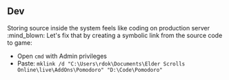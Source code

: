 ## Dev

Storing source inside the system feels like coding on production server :mind_blown: Let's fix that by creating a symbolic link from the source code to game:
- Open `cmd` with Admin privileges
- Paste: `mklink /d "C:\Users\rdok\Documents\Elder Scrolls Online\live\AddOns\Pomodoro" "D:\Code\Pomodoro"`